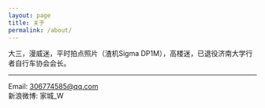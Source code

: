 ```yaml
---
layout: page
title: 关于
permalink: /about/
---
```


大三，漫威迷，平时拍点照片（渣机Sigma DP1M），高楼迷，已退役济南大学行者自行车协会会长。

<hr/>

Email: 306774585@qq.com <br/>
新浪微博: 家城_W <br/>

<!-- <div class="ds-thread" data-thread-key="about" data-title="关于" data-url="http://wotocheng.com/about/"></div>
多说评论框 end
多说公共JS代码 start (一个网页只需插入一次)
<script type="text/javascript">
var duoshuoQuery = {short_name:"wotojc"};
(function() {
  var ds = document.createElement('script');
  ds.type = 'text/javascript';ds.async = true;
  ds.src = (document.location.protocol == 'https:' ? 'https:' : 'http:') + '//static.duoshuo.com/embed.js';
  ds.charset = 'UTF-8';
  (document.getElementsByTagName('head')[0]
   || document.getElementsByTagName('body')[0]).appendChild(ds);
})();
</script>
 -->
